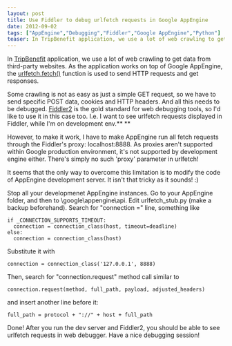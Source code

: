```yaml
---
layout: post
title: Use Fiddler to debug urlfetch requests in Google AppEngine
date: 2012-09-02
tags: ["AppEngine","Debugging","Fiddler","Google AppEngine","Python"]
teaser: In TripBenefit application, we use a lot of web crawling to get data from third-party websites. As the application works on top of Google AppEngine, the urlfetch.fetch() function is used to send HTTP requests and get responses. Some crawling is not as easy as just a simple GET request, so we have to send specific POST data, cookies and HTTP headers. And all this needs to be debugged. Fiddler2 is the gold standard for web debugging tools, so I'd like to use it in this case too. I.e. I want to see urlfetch requests displayed in Fiddler, while I'm on development env.
---
```


In [TripBenefit](http://www.tripbenefit.com "TripBenefit.com - travel in St. Petersburg, Russia") application, we use a lot of web crawling to get data from third-party websites. As the application works on top of Google AppEngine, the [urlfetch.fetch()](https://developers.google.com/appengine/docs/python/urlfetch/fetchfunction?hl=ru "urlfetch.fetch() docs") function is used to send HTTP requests and get responses.

Some crawling is not as easy as just a simple GET request, so we have to send specific POST data, cookies and HTTP headers. And all this needs to be debugged. [Fiddler2](http://www.fiddler2.com "Fiddler2 web debugging tool") is the gold standard for web debugging tools, so I'd like to use it in this case too. I.e. I want to see urlfetch requests displayed in Fiddler, while I'm on development env.**
**

However, to make it work, I have to make AppEngine run all fetch requests through the Fiddler's proxy: localhost:8888. As proxies aren't supported within Google production environment, it's not supported by development engine either. There's simply no such 'proxy' parameter in urlfetch!

It seems that the only way to overcome this limitation is to modify the code of AppEngine development server. It isn't that tricky as it sounds! :)

Stop all your developmenet AppEngine instances. Go to your AppEngine folder, and then to \google\appengine\api\. Edit urlfetch_stub.py (make a backup beforehand). Search for "connection =" line, something like

    if _CONNECTION_SUPPORTS_TIMEOUT:
      connection = connection_class(host, timeout=deadline)
    else:
      connection = connection_class(host)

Substitute it with 

    connection = connection_class('127.0.0.1', 8888)

Then, search for "connection.request" method call similar to

    connection.request(method, full_path, payload, adjusted_headers)

and insert another line before it:

    full_path = protocol + "://" + host + full_path

Done! After you run the dev server and Fiddler2, you should be able to see urlfetch requests in web debugger. Have a nice debugging session!